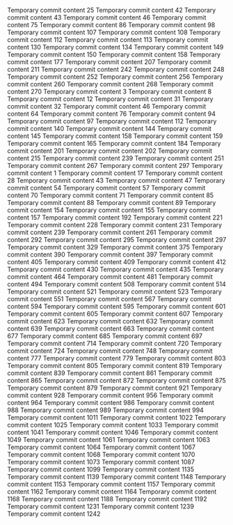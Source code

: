 Temporary commit content 25
Temporary commit content 42
Temporary commit content 43
Temporary commit content 46
Temporary commit content 75
Temporary commit content 86
Temporary commit content 98
Temporary commit content 107
Temporary commit content 108
Temporary commit content 112
Temporary commit content 113
Temporary commit content 130
Temporary commit content 134
Temporary commit content 149
Temporary commit content 150
Temporary commit content 158
Temporary commit content 177
Temporary commit content 207
Temporary commit content 211
Temporary commit content 242
Temporary commit content 248
Temporary commit content 252
Temporary commit content 256
Temporary commit content 260
Temporary commit content 268
Temporary commit content 270
Temporary commit content 3
Temporary commit content 8
Temporary commit content 12
Temporary commit content 31
Temporary commit content 32
Temporary commit content 46
Temporary commit content 64
Temporary commit content 76
Temporary commit content 94
Temporary commit content 97
Temporary commit content 112
Temporary commit content 140
Temporary commit content 144
Temporary commit content 145
Temporary commit content 158
Temporary commit content 159
Temporary commit content 165
Temporary commit content 184
Temporary commit content 201
Temporary commit content 202
Temporary commit content 215
Temporary commit content 239
Temporary commit content 251
Temporary commit content 267
Temporary commit content 297
Temporary commit content 1
Temporary commit content 17
Temporary commit content 28
Temporary commit content 43
Temporary commit content 47
Temporary commit content 54
Temporary commit content 57
Temporary commit content 70
Temporary commit content 71
Temporary commit content 85
Temporary commit content 88
Temporary commit content 89
Temporary commit content 154
Temporary commit content 155
Temporary commit content 157
Temporary commit content 192
Temporary commit content 221
Temporary commit content 228
Temporary commit content 231
Temporary commit content 239
Temporary commit content 261
Temporary commit content 292
Temporary commit content 295
Temporary commit content 297
Temporary commit content 329
Temporary commit content 375
Temporary commit content 390
Temporary commit content 397
Temporary commit content 405
Temporary commit content 409
Temporary commit content 412
Temporary commit content 430
Temporary commit content 435
Temporary commit content 464
Temporary commit content 481
Temporary commit content 494
Temporary commit content 508
Temporary commit content 514
Temporary commit content 521
Temporary commit content 523
Temporary commit content 551
Temporary commit content 567
Temporary commit content 594
Temporary commit content 595
Temporary commit content 601
Temporary commit content 605
Temporary commit content 607
Temporary commit content 623
Temporary commit content 632
Temporary commit content 639
Temporary commit content 663
Temporary commit content 677
Temporary commit content 685
Temporary commit content 697
Temporary commit content 714
Temporary commit content 720
Temporary commit content 724
Temporary commit content 748
Temporary commit content 777
Temporary commit content 779
Temporary commit content 803
Temporary commit content 805
Temporary commit content 819
Temporary commit content 839
Temporary commit content 861
Temporary commit content 865
Temporary commit content 872
Temporary commit content 875
Temporary commit content 879
Temporary commit content 921
Temporary commit content 928
Temporary commit content 956
Temporary commit content 964
Temporary commit content 986
Temporary commit content 988
Temporary commit content 989
Temporary commit content 994
Temporary commit content 1011
Temporary commit content 1022
Temporary commit content 1025
Temporary commit content 1033
Temporary commit content 1041
Temporary commit content 1046
Temporary commit content 1049
Temporary commit content 1061
Temporary commit content 1063
Temporary commit content 1064
Temporary commit content 1067
Temporary commit content 1068
Temporary commit content 1070
Temporary commit content 1073
Temporary commit content 1087
Temporary commit content 1099
Temporary commit content 1135
Temporary commit content 1139
Temporary commit content 1148
Temporary commit content 1153
Temporary commit content 1157
Temporary commit content 1162
Temporary commit content 1164
Temporary commit content 1168
Temporary commit content 1188
Temporary commit content 1192
Temporary commit content 1231
Temporary commit content 1239
Temporary commit content 1242

